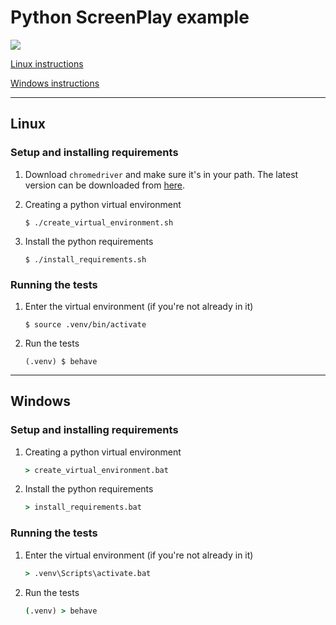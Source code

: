 # Python ScreenPlay example

![](https://github.com/byran/Python-ScreenPlay/workflows/.github/workflows/run_tests.yml/badge.svg)

[Linux instructions](#Linux)

[Windows instructions](#Windows)

---

## Linux

### Setup and installing requirements

1. Download `chromedriver` and make sure it's in your path.
   The latest version can be downloaded from
   [here](https://chromedriver.chromium.org/downloads).

2. Creating a python virtual environment
   ``` shell
   $ ./create_virtual_environment.sh
   ```

3. Install the python requirements
   ``` shell
   $ ./install_requirements.sh
   ```

### Running the tests

1. Enter the virtual environment (if you're not already in it)
   ``` shell
   $ source .venv/bin/activate
   ```

2. Run the tests
   ``` shell
   (.venv) $ behave
   ```

---

## Windows

### Setup and installing requirements

1. Creating a python virtual environment
   ``` cmd
   > create_virtual_environment.bat
   ```

2. Install the python requirements
   ``` cmd
   > install_requirements.bat
   ```

### Running the tests

1. Enter the virtual environment (if you're not already in it)
   ``` cmd
   > .venv\Scripts\activate.bat
   ```

2. Run the tests
   ``` cmd
   (.venv) > behave
   ```
